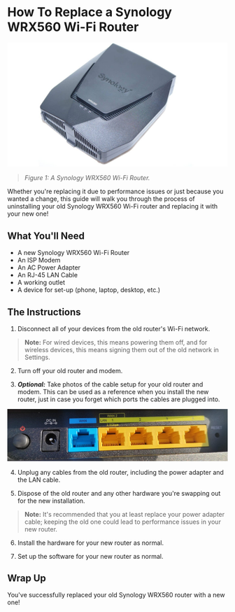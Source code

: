 # How To Replace a Synology WRX560 Wi-Fi Router

![A Synology WRX560 Wi-Fi Router](./../johnsona/assets/images/Synology-WRX560-1-1536x864.jpg)
>*Figure 1: A Synology WRX560 Wi-Fi Router.*

Whether you're replacing it due to performance issues or just because you wanted a change, this guide will walk you through the process of uninstalling your old Synology WRX560 Wi-Fi router and replacing it with your new one!

## What You'll Need

- A new Synology WRX560 Wi-Fi Router
- An ISP Modem 
- An AC Power Adapter 
- An RJ-45 LAN Cable 
- A working outlet 
- A device for set-up (phone, laptop, desktop, etc.)

## The Instructions

1. Disconnect all of your devices from the old router's Wi-Fi network. 
> **Note:** For wired devices, this means powering them off, and for wireless devices, this means signing them out of the old network in Settings. 

2. Turn off your old router and modem. 

3. _**Optional:**_ Take photos of the cable setup for your old router and modem. This can be used as a reference when you install the new router, just in case you forget which ports the cables are plugged into. 

![An up-close shot of the port of a Synology WRX560 router](./../johnsona/assets/images/screenshots/up_close_port_screenshot.jpeg)

4. Unplug any cables from the old router, including the power adapter and the LAN cable. 

5. Dispose of the old router and any other hardware you're swapping out for the new installation. 
> **Note:** It's recommended that you at least replace your power adapter cable; keeping the old one could lead to performance issues in your new router. 

6. Install the hardware for your new router as normal. 

7. Set up the software for your new router as normal. 

## Wrap Up

You've successfully replaced your old Synology WRX560 router with a new one!
